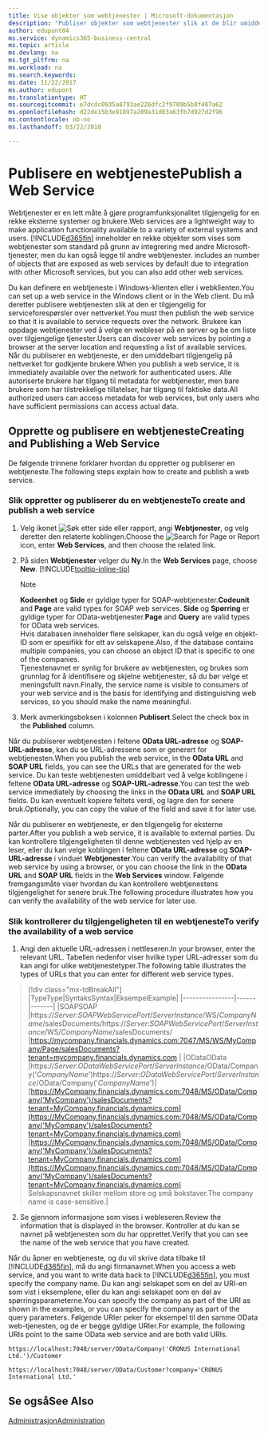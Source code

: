 ```yaml
---
title: Vise objekter som webtjenester | Microsoft-dokumentasjon
description: "Publiser objekter som webtjenester slik at de blir umiddelbart tilgjengelige på nettverket."
author: edupont04
ms.service: dynamics365-business-central
ms.topic: article
ms.devlang: na
ms.tgt_pltfrm: na
ms.workload: na
ms.search.keywords: 
ms.date: 11/22/2017
ms.author: edupont
ms.translationtype: HT
ms.sourcegitcommit: e7dcdc0935a8793ae226dfc2f9709b5b8f487a62
ms.openlocfilehash: d22de15b3e91897a209a31d03a63fb7d927d2f96
ms.contentlocale: nb-no
ms.lasthandoff: 03/22/2018

---
```

# <a name="publish-a-web-service"></a><span data-ttu-id="683a6-103">Publisere en webtjeneste</span><span class="sxs-lookup"><span data-stu-id="683a6-103">Publish a Web Service</span></span>
<span data-ttu-id="683a6-104">Webtjenester er en lett måte å gjøre programfunksjonalitet tilgjengelig for en rekke eksterne systemer og brukere.</span><span class="sxs-lookup"><span data-stu-id="683a6-104">Web services are a lightweight way to make application functionality available to a variety of external systems and users.</span></span> [!INCLUDE[d365fin](includes/d365fin_md.md)]<span data-ttu-id="683a6-105"> inneholder en rekke objekter som vises som webtjenester som standard på grunn av integrering med andre Microsoft-tjenester, men du kan også legge til andre webtjenester.</span><span class="sxs-lookup"><span data-stu-id="683a6-105"> includes an number of objects that are exposed as web services by default due to integration with other Microsoft services, but you can also add other web services.</span></span>  

<span data-ttu-id="683a6-106">Du kan definere en webtjeneste i Windows-klienten eller i webklienten.</span><span class="sxs-lookup"><span data-stu-id="683a6-106">You can set up a web service in the Windows client or in the Web client.</span></span> <span data-ttu-id="683a6-107">Du må deretter publisere webtjenesten slik at den er tilgjengelig for serviceforespørsler over nettverket.</span><span class="sxs-lookup"><span data-stu-id="683a6-107">You must then publish the web service so that it is available to service requests over the network.</span></span> <span data-ttu-id="683a6-108">Brukere kan oppdage webtjenester ved å velge en webleser på en server og be om liste over tilgjengelige tjenester.</span><span class="sxs-lookup"><span data-stu-id="683a6-108">Users can discover web services by pointing a browser at the server location and requesting a list of available services.</span></span> <span data-ttu-id="683a6-109">Når du publiserer en webtjeneste, er den umiddelbart tilgjengelig på nettverket for godkjente brukere.</span><span class="sxs-lookup"><span data-stu-id="683a6-109">When you publish a web service, it is immediately available over the network for authenticated users.</span></span> <span data-ttu-id="683a6-110">Alle autoriserte brukere har tilgang til metadata for webtjenester, men bare brukere som har tilstrekkelige tillatelser, har tilgang til faktiske data.</span><span class="sxs-lookup"><span data-stu-id="683a6-110">All authorized users can access metadata for web services, but only users who have sufficient permissions can access actual data.</span></span>

## <a name="creating-and-publishing-a-web-service"></a><span data-ttu-id="683a6-111">Opprette og publisere en webtjeneste</span><span class="sxs-lookup"><span data-stu-id="683a6-111">Creating and Publishing a Web Service</span></span>  
<span data-ttu-id="683a6-112">De følgende trinnene forklarer hvordan du oppretter og publiserer en webtjeneste.</span><span class="sxs-lookup"><span data-stu-id="683a6-112">The following steps explain how to create and publish a web service.</span></span>  

### <a name="to-create-and-publish-a-web-service"></a><span data-ttu-id="683a6-113">Slik oppretter og publiserer du en webtjeneste</span><span class="sxs-lookup"><span data-stu-id="683a6-113">To create and publish a web service</span></span>  

1.  <span data-ttu-id="683a6-114">Velg ikonet ![Søk etter side eller rapport](media/ui-search/search_small.png "Søk etter side eller rapport"), angi **Webtjenester**, og velg deretter den relaterte koblingen.</span><span class="sxs-lookup"><span data-stu-id="683a6-114">Choose the ![Search for Page or Report](media/ui-search/search_small.png "Search for Page or Report icon") icon, enter **Web Services**, and then choose the related link.</span></span>  
2.  <span data-ttu-id="683a6-115">På siden **Webtjenester** velger du **Ny**.</span><span class="sxs-lookup"><span data-stu-id="683a6-115">In the **Web Services** page, choose **New**.</span></span> [!INCLUDE[tooltip-inline-tip](includes/tooltip-inline-tip_md.md)]  

    > [!NOTE]  
    >  <span data-ttu-id="683a6-116">**Kodeenhet** og **Side** er gyldige typer for SOAP-webtjenester.</span><span class="sxs-lookup"><span data-stu-id="683a6-116">**Codeunit** and **Page** are valid types for SOAP web services.</span></span> <span data-ttu-id="683a6-117">**Side** og **Spørring** er gyldige typer for OData-webtjenester.</span><span class="sxs-lookup"><span data-stu-id="683a6-117">**Page** and **Query** are valid types for OData web services.</span></span>  
    <span data-ttu-id="683a6-118">Hvis databasen inneholder flere selskaper, kan du også velge en objekt-ID som er spesifikk for ett av selskapene.</span><span class="sxs-lookup"><span data-stu-id="683a6-118">Also, if the database contains multiple companies, you can choose an object ID that is specific to one of the companies.</span></span>  
    <span data-ttu-id="683a6-119">Tjenestenavnet er synlig for brukere av webtjenesten, og brukes som grunnlag for å identifisere og skjelne webtjenester, så du bør velge et meningsfullt navn.</span><span class="sxs-lookup"><span data-stu-id="683a6-119">Finally, the service name is visible to consumers of your web service and is the basis for identifying and distinguishing web services, so you should make the name meaningful.</span></span>

3.  <span data-ttu-id="683a6-120">Merk avmerkingsboksen i kolonnen **Publisert**.</span><span class="sxs-lookup"><span data-stu-id="683a6-120">Select the check box in the **Published** column.</span></span>  

<span data-ttu-id="683a6-121">Når du publiserer webtjenesten i feltene **OData URL-adresse** og **SOAP-URL-adresse**, kan du se URL-adressene som er generert for webtjenesten.</span><span class="sxs-lookup"><span data-stu-id="683a6-121">When you publish the web service, in the **OData URL** and **SOAP URL** fields, you can see the URLs that are generated for the web service.</span></span> <span data-ttu-id="683a6-122">Du kan teste webtjenesten umiddelbart ved å velge koblingene i feltene **OData URL-adresse** og **SOAP-URL-adresse**.</span><span class="sxs-lookup"><span data-stu-id="683a6-122">You can test the web service immediately by choosing the links in the **OData URL** and **SOAP URL** fields.</span></span> <span data-ttu-id="683a6-123">Du kan eventuelt kopiere feltets verdi, og lagre den for senere bruk.</span><span class="sxs-lookup"><span data-stu-id="683a6-123">Optionally, you can copy the value of the field and save it for later use.</span></span>  

<span data-ttu-id="683a6-124">Når du publiserer en webtjeneste, er den tilgjengelig for eksterne parter.</span><span class="sxs-lookup"><span data-stu-id="683a6-124">After you publish a web service, it is available to external parties.</span></span> <span data-ttu-id="683a6-125">Du kan kontrollere tilgjengeligheten til denne webtjenesten ved hjelp av en leser, eller du kan velge koblingen i feltene **OData URL-adresse** og **SOAP-URL-adresse** i vinduet **Webtjenester**.</span><span class="sxs-lookup"><span data-stu-id="683a6-125">You can verify the availability of that web service by using a browser, or you can choose the link in the **OData URL** and **SOAP URL** fields in the **Web Services** window.</span></span> <span data-ttu-id="683a6-126">Følgende fremgangsmåte viser hvordan du kan kontrollere webtjenestens tilgjengelighet for senere bruk.</span><span class="sxs-lookup"><span data-stu-id="683a6-126">The following procedure illustrates how you can verify the availability of the web service for later use.</span></span>  

### <a name="to-verify-the-availability-of-a-web-service"></a><span data-ttu-id="683a6-127">Slik kontrollerer du tilgjengeligheten til en webtjeneste</span><span class="sxs-lookup"><span data-stu-id="683a6-127">To verify the availability of a web service</span></span>  

1.  <span data-ttu-id="683a6-128">Angi den aktuelle URL-adressen i nettleseren.</span><span class="sxs-lookup"><span data-stu-id="683a6-128">In your browser, enter the relevant URL.</span></span> <span data-ttu-id="683a6-129">Tabellen nedenfor viser hvilke typer URL-adresser som du kan angi for ulike webtjenestetyper.</span><span class="sxs-lookup"><span data-stu-id="683a6-129">The following table illustrates the types of URLs that you can enter for different web service types.</span></span>  
> [!div class="mx-tdBreakAll"]
> |<span data-ttu-id="683a6-130">Type</span><span class="sxs-lookup"><span data-stu-id="683a6-130">Type</span></span>|<span data-ttu-id="683a6-131">Syntaks</span><span class="sxs-lookup"><span data-stu-id="683a6-131">Syntax</span></span>|<span data-ttu-id="683a6-132">Eksempel</span><span class="sxs-lookup"><span data-stu-id="683a6-132">Example</span></span>|
> |----------------|------|-------|
> |<span data-ttu-id="683a6-133">SOAP</span><span class="sxs-lookup"><span data-stu-id="683a6-133">SOAP</span></span> |<span data-ttu-id="683a6-134">https://*Server*:*SOAPWebServicePort*/*ServerInstance*/WS/*CompanyName*/salesDocuments/</span><span class="sxs-lookup"><span data-stu-id="683a6-134">https://*Server*:*SOAPWebServicePort*/*ServerInstance*/WS/*CompanyName*/salesDocuments/</span></span> |https://mycompany.financials.dynamics.com:7047/MS/WS/MyCompany/Page/salesDocuments?tenant=mycompany.financials.dynamics.com |
> |<span data-ttu-id="683a6-135">OData</span><span class="sxs-lookup"><span data-stu-id="683a6-135">OData</span></span> |<span data-ttu-id="683a6-136">https://*Server*:*ODataWebServicePort*/*ServerInstance*/OData/Company('*CompanyName*')</span><span class="sxs-lookup"><span data-stu-id="683a6-136">https://*Server*:*ODataWebServicePort*/*ServerInstance*/OData/Company('*CompanyName*')</span></span>|<span data-ttu-id="683a6-137">[https://MyCompany.financials.dynamics.com:7048/MS/OData/Company('MyCompany')/salesDocuments?tenant=MyCompany.financials.dynamics.com](https://MyCompany.financials.dynamics.com:7048/MS/OData/Company('MyCompany')/salesDocuments?tenant=MyCompany.financials.dynamics.com)</span><span class="sxs-lookup"><span data-stu-id="683a6-137">[https://MyCompany.financials.dynamics.com:7048/MS/OData/Company('MyCompany')/salesDocuments?tenant=MyCompany.financials.dynamics.com](https://MyCompany.financials.dynamics.com:7048/MS/OData/Company('MyCompany')/salesDocuments?tenant=MyCompany.financials.dynamics.com)</span></span> <br />    <span data-ttu-id="683a6-138">Selskapsnavnet skiller mellom store og små bokstaver.</span><span class="sxs-lookup"><span data-stu-id="683a6-138">The company name is case-sensitive.</span></span>|

2.  <span data-ttu-id="683a6-139">Se gjennom informasjone som vises i webleseren.</span><span class="sxs-lookup"><span data-stu-id="683a6-139">Review the information that is displayed in the browser.</span></span> <span data-ttu-id="683a6-140">Kontroller at du kan se navnet på webtjenesten som du har opprettet.</span><span class="sxs-lookup"><span data-stu-id="683a6-140">Verify that you can see the name of the web service that you have created.</span></span>  

<span data-ttu-id="683a6-141">Når du åpner en webtjeneste, og du vil skrive data tilbake til [!INCLUDE[d365fin](includes/d365fin_md.md)], må du angi firmanavnet.</span><span class="sxs-lookup"><span data-stu-id="683a6-141">When you access a web service, and you want to write data back to [!INCLUDE[d365fin](includes/d365fin_md.md)], you must specify the company name.</span></span> <span data-ttu-id="683a6-142">Du kan angi selskapet som en del av URI-en som vist i eksemplene, eller du kan angi selskapet som en del av spørringsparameterne.</span><span class="sxs-lookup"><span data-stu-id="683a6-142">You can specify the company as part of the URI as shown in the examples, or you can specify the company as part of the query parameters.</span></span> <span data-ttu-id="683a6-143">Følgende URIer peker for eksempel til den samme OData web-tjenesten, og de er begge gyldige URIer.</span><span class="sxs-lookup"><span data-stu-id="683a6-143">For example, the following URIs point to the same OData web service and are both valid URIs.</span></span>  

```  
https://localhost:7048/server/OData/Company('CRONUS International Ltd.')/Customer  
```  

```  
https://localhost:7048/server/OData/Customer?company='CRONUS International Ltd.'  
```  

## <a name="see-also"></a><span data-ttu-id="683a6-144">Se også</span><span class="sxs-lookup"><span data-stu-id="683a6-144">See Also</span></span>  
[<span data-ttu-id="683a6-145">Administrasjon</span><span class="sxs-lookup"><span data-stu-id="683a6-145">Administration</span></span>](admin-setup-and-administration.md)  

